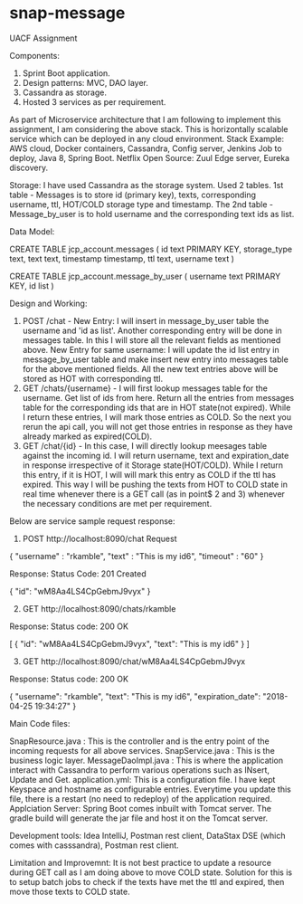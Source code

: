 # snap-message
UACF Assignment

Components:
1. Sprint Boot application. 
2. Design patterns: MVC, DAO layer.
2. Cassandra as storage.
3. Hosted 3 services as per requirement.

As part of Microservice architecture that I am following to implement this assignment, I am considering the above stack. This is horizontally scalable service which can be deployed in any cloud environment. 
Stack Example: AWS cloud, Docker containers, Cassandra, Config server, Jenkins Job to deploy, Java 8, Spring Boot. Netflix Open Source: Zuul Edge server, Eureka discovery.

Storage:
I have used Cassandra as the storage system. Used 2 tables. 1st table - Messages is to store id (primary key), texts, corresponding username, ttl, HOT/COLD storage type and timestamp. The 2nd table - Message_by_user is to hold username and the corresponding text ids as list.

Data Model:

CREATE TABLE jcp_account.messages (
    id text PRIMARY KEY,
    storage_type text,
    text text,
    timestamp timestamp,
    ttl text,
    username text
)

CREATE TABLE jcp_account.message_by_user (
    username text PRIMARY KEY,
    id list<text>
)

Design and Working:
1. POST /chat - New Entry: I will insert in message_by_user table the username and 'id as list'. Another corresponding entry will be done in messages table. In this I will store all the relevant fields as mentioned above.
New Entry for same username: I will update the id list entry in message_by_user table and make insert new entry into messages table for the above mentioned fields. 
All the new text entries above will be stored as HOT with corresponding ttl.
2. GET /chats/{username} - I will first lookup messages table for the username. Get list of ids from here. Return all the entries from messages table for the corresponding ids that are in HOT state(not expired). While I return these entries, I will mark those entries as COLD. So the next you rerun the api call, you will not get those entries in response as they have already marked as expired(COLD).
3. GET /chat/{id} - In this case, I will directly lookup meesages table against the incoming id. I will return username, text and expiration_date in response irrespective of it Storage state(HOT/COLD). While I return this entry, if it is HOT, I will will mark this entry as COLD if the ttl has expired. This way I will be pushing the texts from HOT to COLD state in real time whenever there is a GET call (as in point$ 2 and 3) whenever the necessary conditions are met per requirement.


Below are service sample request response:
1. POST http://localhost:8090/chat
Request

{
	"username" : "rkamble",
	"text" : "This is my id6",
	"timeout" : "60"
}

Response: Status Code: 201 Created

{
    "id": "wM8Aa4LS4CpGebmJ9vyx"
}


2. GET http://localhost:8090/chats/rkamble

Response: Status code: 200 OK

[
    {
        "id": "wM8Aa4LS4CpGebmJ9vyx",
        "text": "This is my id6"
    }
]


3. GET http://localhost:8090/chat/wM8Aa4LS4CpGebmJ9vyx

Response: Status code: 200 OK

{
    "username": "rkamble",
    "text": "This is my id6",
    "expiration_date": "2018-04-25 19:34:27"
}

Main Code files:

SnapResource.java : This is the controller and is the entry point of the incoming requests for all above services. 
SnapService.java : This is the business logic layer.
MessageDaoImpl.java : This is where the application interact with Cassandra to perform various operations such as INsert, Update and Get.
application.yml: This is a configuration file. I have kept Keyspace and hostname as configurable entries. Everytime you update this file, there is a restart (no need to redeploy) of the application required.
Applciation Server: Spring Boot comes inbuilt with Tomcat server. The gradle build will generate the jar file and host it on the Tomcat server.

Development tools: Idea IntelliJ, Postman rest client, DataStax DSE (which comes with casssandra), Postman rest client. 

Limitation and Improvemnt: It is not best practice to update a resource during GET call as I am doing above to move COLD state. Solution for this is to setup batch jobs to check if the texts have met the ttl and expired, then move those texts to COLD state. 


